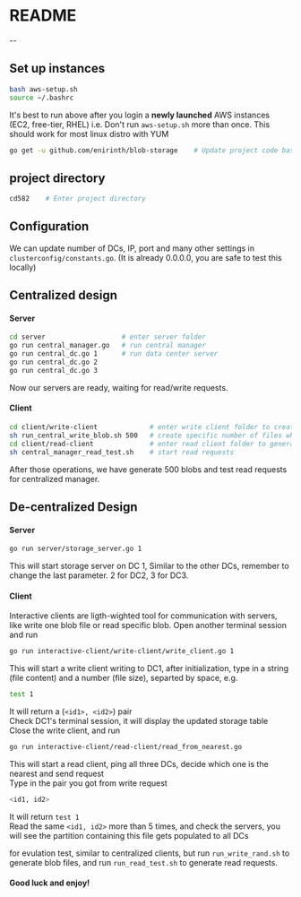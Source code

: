 # README
--

## Set up instances
```sh
bash aws-setup.sh
source ~/.bashrc
```
It's best to run above after you login a **newly launched** AWS instances (EC2, free-tier, RHEL) i.e. Don't run `aws-setup.sh` more than once. This should work for most linux distro with YUM

```sh
go get -u github.com/enirinth/blob-storage    # Update project code base
```

## project directory
```sh
cd582    # Enter project directory
```

## Configuration
We can update number of DCs, IP, port and many other settings in `clusterconfig/constants.go`. (It is already 0.0.0.0, you are safe to test this locally)   

## Centralized design
#### Server
```sh
cd server                   # enter server folder
go run central_manager.go   # run central manager
go run central_dc.go 1      # run data center server
go run central_dc.go 2
go run central_dc.go 3
```
Now our servers are ready, waiting for read/write requests.

#### Client
```sh
cd client/write-client             # enter write client folder to create blobs
sh run_central_write_blob.sh 500   # create specific number of files which follows the zipf distribution
cd client/read-client              # enter read client folder to generate read requests
sh central_manager_read_test.sh    # start read requests
```
After those operations, we have generate 500 blobs and test read requests for centralized manager.

## De-centralized Design
#### Server 
```sh
go run server/storage_server.go 1
```
This will start storage server on DC 1, Similar to the other DCs, remember to change the last parameter. 2 for DC2, 3 for DC3.

#### Client
Interactive clients are ligth-wighted tool for communication with servers, like write one blob file or read specific blob.
Open another terminal session and run
```sh
go run interactive-client/write-client/write_client.go 1
```
This will start a write client writing to DC1, after initialization, type in a string (file content) and a number (file size), separted by space, e.g.
```sh
test 1
```
It will return a (`<id1>, <id2>`) pair   
Check DC1's terminal session, it will display the updated storage table   
Close the write client, and run    
```sh
go run interactive-client/read-client/read_from_nearest.go
```
This will start a read client, ping all three DCs, decide which one is the nearest and send request     
Type in the pair you got from write request  
```sh
<id1, id2>
```
It will return `test 1`    
Read the same `<id1, id2>` more than 5 times, and check the servers, you will see the partition containing this file gets populated to all DCs   


for evulation test, similar to centralized clients, but run `run_write_rand.sh` to generate blob files, and run `run_read_test.sh` to generate read requests. 

#### Good luck and enjoy! 
